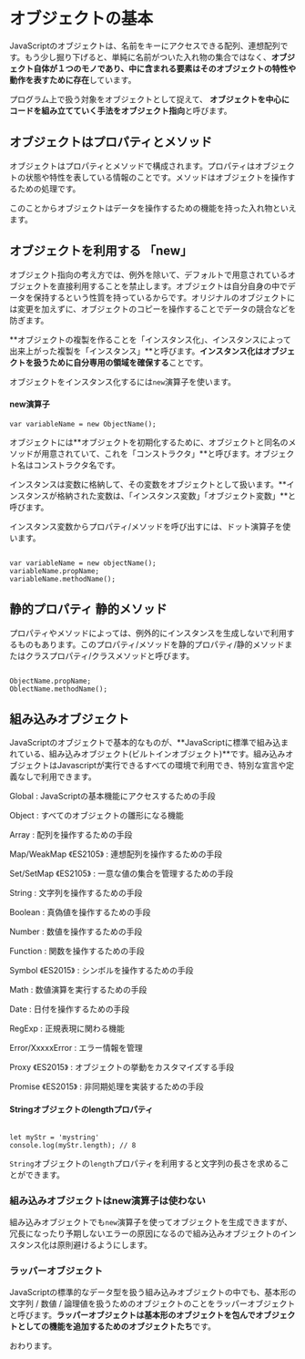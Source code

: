 # オブジェクトの基本

JavaScriptのオブジェクトは、名前をキーにアクセスできる配列、連想配列です。もう少し掘り下げると、単純に名前がついた入れ物の集合ではなく、**オブジェクト自体が１つのモノであり、中に含まれる要素はそのオブジェクトの特性や動作を表すために存在**しています。

プログラム上で扱う対象をオブジェクトとして捉えて、 **オブジェクトを中心にコードを組み立てていく手法をオブジェクト指向**と呼びます。





## オブジェクトはプロパティとメソッド

オブジェクトはプロパティとメソッドで構成されます。プロパティはオブジェクトの状態や特性を表している情報のことです。メソッドはオブジェクトを操作するための処理です。

このことからオブジェクトはデータを操作するための機能を持った入れ物といえます。




## オブジェクトを利用する 「new」

オブジェクト指向の考え方では、例外を除いて、デフォルトで用意されているオブジェクトを直接利用することを禁止します。オブジェクトは自分自身の中でデータを保持するという性質を持っているからです。オリジナルのオブジェクトには変更を加えずに、オブジェクトのコピーを操作することでデータの競合などを防ぎます。

**オブジェクトの複製を作ることを「インスタンス化」、インスタンスによって出来上がった複製を「インスタンス」**と呼びます。**インスタンス化はオブジェクトを扱うために自分専用の領域を確保する**ことです。

オブジェクトをインスタンス化するには`new`演算子を使います。


#### new演算子

```
var variableName = new ObjectName();
```

オブジェクトには**オブジェクトを初期化するために、オブジェクトと同名のメソッドが用意されていて、これを「コンストラクタ」**と呼びます。オブジェクト名はコンストラクタ名です。

インスタンスは変数に格納して、その変数をオブジェクトとして扱います。**インスタンスが格納された変数は、「インスタンス変数」「オブジェクト変数」**と呼びます。

インスタンス変数からプロパティ/メソッドを呼び出すには、ドット演算子を使います。

```

var variableName = new objectName();
variableName.propName;
variableName.methodName();

```




## 静的プロパティ 静的メソッド

プロパティやメソッドによっては、例外的にインスタンスを生成しないで利用するものもあります。このプロパティ/メソッドを静的プロパティ/静的メソッドまたはクラスプロパティ/クラスメソッドと呼びます。

```

ObjectName.propName;
OblectName.methodName();

```




## 組み込みオブジェクト

JavaScriptのオブジェクトで基本的なものが、**JavaScriptに標準で組み込まれている、組み込みオブジェクト(ビルトインオブジェクト)**です。組み込みオブジェクトはJavascriptが実行できるすべての環境で利用でき、特別な宣言や定義なしで利用できます。

Global
: JavaScriptの基本機能にアクセスするための手段

Object
: すべてのオブジェクトの雛形になる機能

Array
: 配列を操作するための手段

Map/WeakMap 《ES2105》
: 連想配列を操作するための手段

Set/SetMap 《ES2105》
: 一意な値の集合を管理するための手段

String
: 文字列を操作するための手段

Boolean
: 真偽値を操作するための手段

Number
: 数値を操作するための手段

Function
: 関数を操作するための手段

Symbol 《ES2015》
: シンボルを操作するための手段

Math
: 数値演算を実行するための手段

Date
: 日付を操作するための手段

RegExp
: 正規表現に関わる機能

Error/XxxxxError
: エラー情報を管理

Proxy 《ES2015》
: オブジェクトの挙動をカスタマイズする手段

Promise 《ES2015》
: 非同期処理を実装するための手段


#### Stringオブジェクトのlengthプロパティ

```

let myStr = 'mystring'
console.log(myStr.length); // 8

```

`String`オブジェクトの`length`プロパティを利用すると文字列の長さを求めることができます。




### 組み込みオブジェクトはnew演算子は使わない

組み込みオブジェクトでも`new`演算子を使ってオブジェクトを生成できますが、冗長になったり予期しないエラーの原因になるので組み込みオブジェクトのインスタンス化は原則避けるようにします。





### ラッパーオブジェクト

JavaScriptの標準的なデータ型を扱う組み込みオブジェクトの中でも、基本形の文字列 / 数値 / 論理値を扱うためのオブジェクトのことをラッパーオブジェクトと呼びます。**ラッパーオブジェクトは基本形のオブジェクトを包んでオブジェクトとしての機能を追加するためのオブジェクトたち**です。
















おわります。











